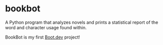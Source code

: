 # bookbot
A Python program that analyzes novels and prints a statistical report of the word and character usage found within.

BookBot is my first [Boot.dev](https://www.boot.dev) project!

